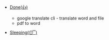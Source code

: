 
*   [Done(:thumbsup:)](#donethumbsup)

	* google translate cli - translate word and file
	* pdf to word

*   [Sleeping(:sleeping:)](#sleepingsleeping)
